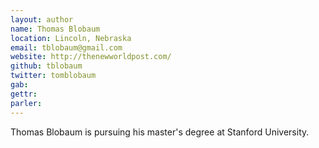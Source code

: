 ```yaml
---
layout: author 
name: Thomas Blobaum 
location: Lincoln, Nebraska
email: tblobaum@gmail.com 
website: http://thenewworldpost.com/
github: tblobaum 
twitter: tomblobaum 
gab: 
gettr: 
parler: 
---
```

Thomas Blobaum is pursuing his master's degree at Stanford University.
